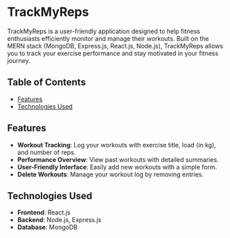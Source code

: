 # TrackMyReps

TrackMyReps is a user-friendly application designed to help fitness enthusiasts efficiently monitor and manage their workouts. Built on the MERN stack (MongoDB, Express.js, React.js, Node.js), TrackMyReps allows you to track your exercise performance and stay motivated in your fitness journey.

## Table of Contents

- [Features](#features)
- [Technologies Used](#technologies-used)

## Features

- **Workout Tracking**: Log your workouts with exercise title, load (in kg), and number of reps.
- **Performance Overview**: View past workouts with detailed summaries.
- **User-Friendly Interface**: Easily add new workouts with a simple form.
- **Delete Workouts**: Manage your workout log by removing entries.

## Technologies Used

- **Frontend**: React.js
- **Backend**: Node.js, Express.js
- **Database**: MongoDB


